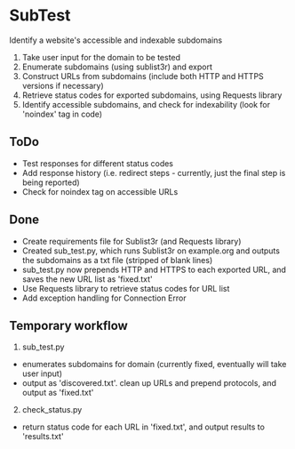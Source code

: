 # SubTest
Identify a website's accessible and indexable subdomains

1. Take user input for the domain to be tested
2. Enumerate subdomains (using sublist3r) and export
3. Construct URLs from subdomains (include both HTTP and HTTPS versions if necessary)
4. Retrieve status codes for exported subdomains, using Requests library
5. Identify accessible subdomains, and check for indexability (look for 'noindex' tag in code)


## ToDo
- Test responses for different status codes
- Add response history (i.e. redirect steps - currently, just the final step is being reported)
- Check for noindex tag on accessible URLs


## Done
- Create requirements file for Sublist3r (and Requests library)
- Created sub_test.py, which runs Sublist3r on example.org and outputs the subdomains as a txt file (stripped of blank lines)
- sub_test.py now prepends HTTP and HTTPS to each exported URL, and saves the new URL list as 'fixed.txt'
- Use Requests library to retrieve status codes for URL list
- Add exception handling for Connection Error


## Temporary workflow
1. sub_test.py 
- enumerates subdomains for domain (currently fixed, eventually will take user input)
- output as 'discovered.txt'. clean up URLs and prepend protocols, and output as 'fixed.txt'

2. check_status.py
- return status code for each URL in 'fixed.txt', and output results to 'results.txt'